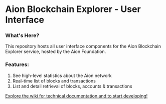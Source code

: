# Aion Blockchain Explorer - User Interface

### What's Here?

This repository hosts all user interface components for the Aion Blockchain Explorer service, hosted by the Aion Foundation.

### Features:

1. See high-level statistics about the Aion network
2. Real-time list of blocks and transactions
3. List and detail retrieval of blocks, accounts & transactions

[Explore the wiki for technical documentation and to start developing!](https://github.com/aionnetwork/aion_explorer/wiki)
